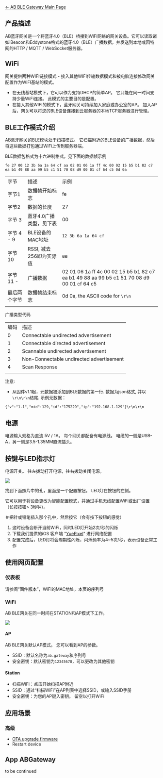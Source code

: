 [← AB BLE Gateway Main
Page](AB_BLE_Gateway.md)



## 产品描述

AB蓝牙网关是一个将蓝牙4.0（BLE）桥接到WiFi网络的网关设备。它可以读取诸如iBeacon和Eddystone格式的蓝牙4.0（BLE）广播数据，并发送到本地或因特网的HTTP
/ MQTT / WebSocket服务器。

## WiFi

网关提供两种WIFI链接模式 - 接入其他WIFI传输数据模式和被电脑连接修改网关配置作为WIFI基站的模式。

  - 在无线基站模式下，它可以作为支持DHCP的简单AP。 它只能在同一时间支持少量WiFi连接。 此模式的主要目的是配置。
  - 在接入其他WIFI的模式下，蓝牙网关可持续加入家庭或办公室的AP。
    加入AP后，网关可以将您的BLE设备连接到云服务器的本地TCP服务器进行管理。

## BLE工作模式介绍

AB蓝牙网关的BLE模块处于扫描模式。 它扫描附近的BLE设备的广播数据，然后将这些数据打包通过WiFi上传到服务器端。

BLE数据包格式为十六进制格式，见下面的数据帧示例

`fe 27 00 12 3b 6a 1a 64 cf aa 02 01 06 1a ff 4c 00 02 15 b5 b1 82 c7 ea
b1 49 88 aa 99 b5 c1 51 70 08 d9 00 01 cf 64
c5 0d 0a`

|          |                  |                                                                                           |
| -------- | ---------------- | ----------------------------------------------------------------------------------------- |
| 字节       | 描述               | 示例                                                                                        |
| 字节1      | 数据帧开始标志          | fe                                                                                        |
| 字节2      | 数据的长度            | 27                                                                                        |
| 字节 3     | 蓝牙4.0广播类型，见下表    | 00                                                                                        |
| 字节 4 - 9 | BLE设备的MAC地址      | `12 3b 6a 1a 64 cf`                                                                       |
| 字节 10    | RSSI, 减去256即为实际值 | aa                                                                                        |
| 字节 11 -  | 广播数据             | 02 01 06 1a ff 4c 00 02 15 b5 b1 82 c7 ea b1 49 88 aa 99 b5 c1 51 70 08 d9 00 01 cf 64 c5 |
| 最后两个字节   | 数据帧结束标志          | 0d 0a, the ASCII code for `\r\n`                                                          |
|  |

广播类型代码

|    |                                          |
| -- | ---------------------------------------- |
| 编码 | 描述                                       |
| 0  | Connectable undirected advertisement     |
| 1  | Connectable directed advertisement       |
| 2  | Scannable undirected advertisement       |
| 3  | Non-Connectable undirected advertisement |
| 4  | Scan Response                            |
|  |

注意:

  - 从固件v1.1起，元数据被添加到BLE数据的第一行. 数据为json格式, 并以`\r\n\r\n`结尾. 示例元数据：

`{"v":"1.1","mid":129,"id":"175229","ip":"192.168.1.129"}\r\n\r\n`

## 电源

电源输入规格为直流 5V / 1A。 每个网关都配备有电源线。 电缆的一侧是USB-A，另一侧是3.5-1.35MM直流插头。

## 按键与LED指示灯

电源开关。 往左拨动打开电源，往右拨动关闭电源。

<img src="http://i1.aprbrother.com/abgateway-cn.png">

找到下面照片中的孔，里面是一个配置按钮。 LED灯在按钮的左侧。

它可以用于将设备更改为智能配置模式，并通过手机无线配置WiFi或出厂设置（长按按钮\> 3秒钟）。

＃把针或铅笔插入那个孔中，然后按它（会有按下按钮的感觉）

1.  这时设备会断开当前WiFi，同时LED灯开始2次/秒的闪烁
2.  下载我们提供的iOS 客户端
    "[YuePixel](https://itunes.apple.com/app/yuepixels/id1107542359?mt=8)"
    进行网络配置
3.  配置完成后，LED灯将会周期性闪烁，闪烁频率为4~5次/秒，表示设备正常工作

## 使用网页配置

### 仪表板

请参阅“固件版本”，WiFi的MAC地址，本页的序列号

### WiFi

AB BLE网关在同一时间在STATION和AP模式下工作。

<img src="http://i1.aprbrother.com/ab-wifi.jpg">

#### AP

AB BLE网关默认AP模式。 您可以看到AP的参数。

  - SSID：默认名称为`ab.gateway`和序列号
  - 安全密钥：默认密钥为`12345678`，可以更改为其他密钥

#### Station

  - 扫描WiFi：点击开始扫描AP附近
  - SSID：通过“扫描WiFi”在AP列表中选择SSID，或输入SSID手册
  - 安全密钥：为您的AP键入密钥。 留空以打开WiFi

## 应用场景

### 高级

  - [OTA upgrade firmware](ABGateway_OTA.md)
  - Restart device

## App ABGateway

to be continued
